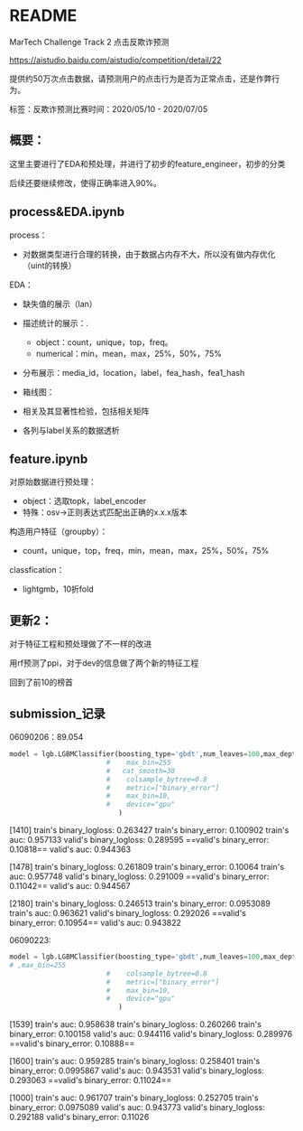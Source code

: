 # README

MarTech Challenge Track 2 点击反欺诈预测

https://aistudio.baidu.com/aistudio/competition/detail/22

提供约50万次点击数据，请预测用户的点击行为是否为正常点击，还是作弊行为。

标签：反欺诈预测比赛时间：2020/05/10 - 2020/07/05



## 概要：

这里主要进行了EDA和预处理，并进行了初步的feature_engineer，初步的分类

后续还要继续修改，使得正确率进入90%。

## process&EDA.ipynb

process：

- 对数据类型进行合理的转换，由于数据占内存不大，所以没有做内存优化（uint的转换）

EDA：

- 缺失值的展示（lan）

- 描述统计的展示：.
  - object：count，unique，top，freq。
  - numerical：min，mean，max，25%，50%，75%
- 分布展示：media_id，location，label，fea_hash，fea1_hash

- 箱线图：
- 相关及其显著性检验，包括相关矩阵
- 各列与label关系的数据透析

## feature.ipynb

对原始数据进行预处理：

- object：选取topk，label_encoder
- 特殊：osv→正则表达式匹配出正确的x.x.x版本

构造用户特征（groupby）：

- count，unique，top，freq，min，mean，max，25%，50%，75%

classfication：

- lightgmb，10折fold



## 更新2：

对于特征工程和预处理做了不一样的改进

用rf预测了ppi，对于dev的信息做了两个新的特征工程

回到了前10的榜首

## submission_记录

06090206：89.054

```python
model = lgb.LGBMClassifier(boosting_type='gbdt',num_leaves=100,max_depth=6,learning_rate=0.02,n_estimators=10000,subsample=0.6,feature_fraction=0.4,reg_alpha=0.8,reg_lambda=0.8,random_state=220,metric=None,n_jobs=-1,save_binary=True,
                        #    max_bin=255
                        #   cat_smooth=30
                        #    colsample_bytree=0.8
                        #    metric=["binary_error"]
                        #    max_bin=10,
                        #    device="gpu"
                           )
```

[1410]	train's binary_logloss: 0.263427	train's binary_error: 0.100902	train's auc: 0.957133	valid's binary_logloss: 0.289595	==valid's binary_error: 0.10818==	valid's auc: 0.944363

[1478]	train's binary_logloss: 0.261809	train's binary_error: 0.10064	train's auc: 0.957748	valid's binary_logloss: 0.291009	==valid's binary_error: 0.11042==	valid's auc: 0.944567

[2180]	train's binary_logloss: 0.246513	train's binary_error: 0.0953089	train's auc: 0.963621	valid's binary_logloss: 0.292026	==valid's binary_error: 0.10954==	valid's auc: 0.943822

06090223:

```python
model = lgb.LGBMClassifier(boosting_type='gbdt',num_leaves=100,max_depth=6,learning_rate=0.02,n_estimators=10000,subsample=0.6,feature_fraction=0.5,reg_alpha=1.2,reg_lambda=1.2,random_state=220,metric=None,n_jobs=-1,save_binary=True,cat_smooth=30
# ,max_bin=255
                        #    colsample_bytree=0.8
                        #    metric=["binary_error"]
                        #    max_bin=10,
                        #    device="gpu"
                           )
```

[1539]	train's auc: 0.958638	train's binary_logloss: 0.260266	train's binary_error: 0.100158	valid's auc: 0.944116	valid's binary_logloss: 0.289976	==valid's binary_error: 0.10888==

[1600]	train's auc: 0.959285	train's binary_logloss: 0.258401	train's binary_error: 0.0995867	valid's auc: 0.943531	valid's binary_logloss: 0.293063  ==valid's binary_error: 0.11024==

[1000]	train's auc: 0.961707	train's binary_logloss: 0.252705	train's binary_error: 0.0975089	valid's auc: 0.943773	valid's binary_logloss: 0.292188	valid's binary_error: 0.11026